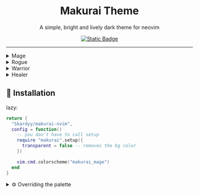 <h1 align="center">Makurai Theme</h1>  
<div align="center">
<p align="center">A simple, bright and lively dark theme for neovim</p> 
    
[![Static Badge](https://img.shields.io/badge/Click%20Here-D2A6FF?style=for-the-badge&label=For%20Extras&labelColor=1e2029)](https://github.com/Skardyy/makurai-theme)
</div>

---

<details>
<summary>Mage</summary>

```lua
vim.cmd.colorscheme("makurai_mage")
```
![image](https://github.com/user-attachments/assets/477000d5-b062-40fb-90cc-bb05217298d8)
</details>

<details>
<summary>Rogue</summary>

```lua
vim.cmd.colorscheme("makurai_rogue")
```
![image](https://github.com/user-attachments/assets/2565480a-805f-498c-af0f-331b4877752c)
</details>

<details>
<summary>Warrior</summary>

```lua
vim.cmd.colorscheme("makurai_warrior")
```
![image](https://github.com/user-attachments/assets/33aa84bc-909b-470a-b098-0296810a7069)
</details>



<details>
<summary>Healer</summary>

```lua
vim.cmd.colorscheme("makurai_healer")
``` 
![image](https://github.com/user-attachments/assets/382137a1-cdc5-4617-9467-3aad60cb608f)
</details>


## 🚀 Installation   
lazy:  
```lua
return {
  "Skardyy/makurai-nvim",
  config = function()
    -- you don't have to call setup
    require "makurai".setup({
      transparent = false -- removes the bg color
    })

    vim.cmd.colorscheme("makurai_mage")
  end
}
```
<details>
<summary>⚙️ Overriding the palette </summary>

> the below example converts makurai_mage into makurai_rogue
```lua
require("makurai").modify("mage", {
  fg = "#e8e8ea",
  purple = "#FF7733",
  green = "#92c468",
  yellow = "#9d9eb0",
  blue = "#8e8e90",
  orange = "#f7e254",
  light_orange = "#24221a",
})

```
the options are everything in the palette [here](./lua/makurai/palettes/mage.lua#L40)

</details>
